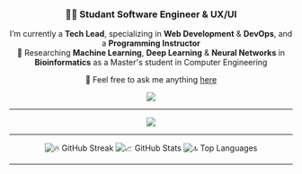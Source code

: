 <h3 align="center">👨‍💻 Studant Software Engineer & UX/UI </h3>

<div align="center">
 I’m currently a <strong>Tech Lead</strong>, specializing in <strong>Web Development</strong> & <strong>DevOps</strong>, and a <strong>Programming Instructor</strong><br>
  🧬 Researching <strong>Machine Learning</strong>, <strong>Deep Learning</strong> & <strong>Neural Networks</strong> in <strong>Bioinformatics</strong> as a Master's student in Computer Engineering<br>
  
  💬 Feel free to ask me anything <a href="https://github.com/juniorlds98/juniorlds98/issues">here</a>
</div>

<div align="center">
  <a href="https://br.linkedin.com/in/junior-silva" target="_blank">
    <img src="https://img.shields.io/badge/LinkedIn-0077B5?style=for-the-badge&logo=linkedin&logoColor=white" />
  </a>
</div>

<hr/>

<div align="center">
  <img src="https://skillicons.dev/icons?i=python,scikitlearn,tensorflow,pytorch,,django,java,html,css,bootstrap,tailwind,figma,js,react,mysql" />
</div>

<hr/>

<div align="center">
  <img src="https://streak-stats.demolab.com?user=juniorlds98&theme=react&border_radius=10&count_private=true" alt="🔥 GitHub Streak" />
  <img src="https://github-readme-stats.vercel.app/api?username=juniorlds98&show_icons=true&theme=react&border_radius=10&count_private=true" alt="📈 GitHub Stats" />
  <img src="https://github-readme-stats.vercel.app/api/top-langs?username=juniorlds98&layout=compact&theme=react&border_radius=10&langs_count=8" alt="🔝 Top Languages" />
</div>

<hr/>

